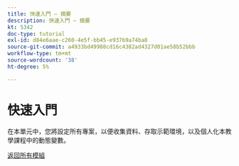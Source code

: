 ```yaml
---
title: 快速入門 — 摘要
description: 快速入門 — 摘要
kt: 5342
doc-type: tutorial
exl-id: d84e6aae-c260-4e5f-bb45-e93769a74ba8
source-git-commit: a4933bd49988cd16c4382ad4327d01ae58b52bbb
workflow-type: tm+mt
source-wordcount: '38'
ht-degree: 5%

---
```


# 快速入門

在本單元中，您將設定所有專案，以便收集資料、存取示範環境，以及個人化本教學課程中的動態變數。

[返回所有模組](../../../overview.md)
